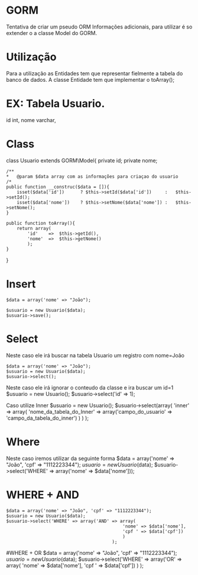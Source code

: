 # GORM

Tentativa de criar um pseudo ORM
Informações adicionais, para utilizar é so extender o a classe Model do GORM.

# Utilização
Para a utilização as Entidades tem que representar fielmente a tabela do banco de dados.
A classe Entidade tem que implementar o toArray();
# EX: Tabela Usuario.

id int,
nome varchar,

# Class

class Usuario extends GORM\Model{
	private id;
	private nome;

	/**
	*	@param $data array com as informações para criaçao do usuario
	/*
	public function __construc($data = []){
		isset($data['id'])		? $this->setId($data['id'])		:	$this->setId();
		isset($data['nome'])	? $this->setNome($data['nome'])	:	$this->setNome();
	}

	public function toArray(){
		return array(
			'id'	=>	$this->getId(),
			'nome'	=>	$this->getNome()
			);
	}

}

# Insert

	$data = array('nome' => "João");

	$usuario = new Usuario($data);
	$usuario->save();

# Select
Neste caso ele irá buscar na tabela Usuario um registro com nome=João

	$data = array('nome' => "João");
	$usuario = new Usuario($data);
	$usuario->select();

Neste caso ele irá ignorar o conteudo da classe e ira buscar um id=1
	$usuario = new Usuario();
	$usuario->select('id' => 1);


Caso utilize Inner
	$usuario = new Usuario();
	$usuario->select(array(
		'inner' => array( 'nome_da_tabela_do_Inner' => array('campo_do_usuario' => 'campo_da_tabela_do_inner') )
			)
		);

# Where
Neste caso iremos utilizar da seguinte forma
	$data = array('nome' => "João", 'cpf' => "1112223344");
	$usuario = new Usuario($data);
	$usuario->select('WHERE' => array('nome' => $data['nome']));

# WHERE + AND
	$data = array('nome' => "João", 'cpf' => "1112223344");
	$usuario = new Usuario($data);
	$usuario->select('WHERE' => array('AND' => array(
												'nome' => $data['nome'],
												'cpf ' => $data['cpf'])
												)
											);

#WHERE + OR
	$data = array('nome' => "João", 'cpf' => "1112223344");
	$usuario = new Usuario($data);
	$usuario->select('WHERE' => array('OR' => array(
												'nome' => $data['nome'],
												'cpf ' => $data['cpf'])
												)
											);


